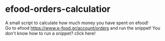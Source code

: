 # efood-orders-calculatior
A small script to calculate how much money you have spent on efood! <br>
Go to efood https://www.e-food.gr/account/orders and run the snippet! You don't know how to run a snippet? click here!
